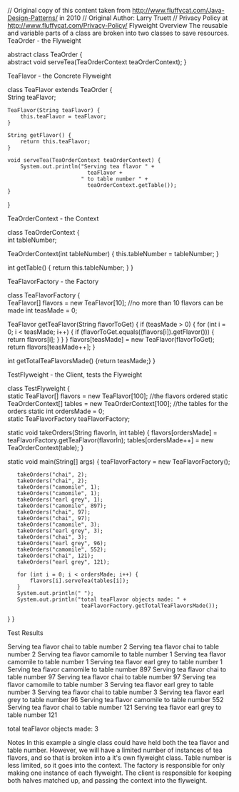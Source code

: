 // Original copy of this content taken from http://www.fluffycat.com/Java-Design-Patterns/ in 2010
// Original Author: Larry Truett
// Privacy Policy at http://www.fluffycat.com/Privacy-Policy/
Flyweight Overview
The reusable and variable parts of a class are broken into two classes to save resources.
TeaOrder - the Flyweight

abstract class TeaOrder {  
    abstract void serveTea(TeaOrderContext teaOrderContext);
}

TeaFlavor - the Concrete Flyweight

class TeaFlavor extends TeaOrder {  
    String teaFlavor; 
   
    TeaFlavor(String teaFlavor) {
        this.teaFlavor = teaFlavor;
    }
   
    String getFlavor() {
        return this.teaFlavor;
    }
   
    void serveTea(TeaOrderContext teaOrderContext) {
        System.out.println("Serving tea flavor " + 
                             teaFlavor + 
                           " to table number " + 
                             teaOrderContext.getTable());
    }
}

TeaOrderContext - the Context

class TeaOrderContext {  
   int tableNumber; 
   
   TeaOrderContext(int tableNumber) {
       this.tableNumber = tableNumber;
   }
   
   int getTable() {
       return this.tableNumber;
   }
}

TeaFlavorFactory - the Factory

class TeaFlavorFactory {  
   TeaFlavor[] flavors = new TeaFlavor[10];
     //no more than 10 flavors can be made
   int teasMade = 0;
   
   TeaFlavor getTeaFlavor(String flavorToGet) {
       if (teasMade > 0) {
           for (int i = 0; i < teasMade; i++) {
               if (flavorToGet.equals((flavors[i]).getFlavor())) {
                   return flavors[i];
               }
           }
       }
       flavors[teasMade] = new TeaFlavor(flavorToGet);
       return flavors[teasMade++];
   }
   
   int getTotalTeaFlavorsMade() {return teasMade;}
}

TestFlyweight - the Client, tests the Flyweight

class TestFlyweight {  
   static TeaFlavor[] flavors = 
     new TeaFlavor[100];
     //the flavors ordered
   static TeaOrderContext[] tables = 
     new TeaOrderContext[100];
     //the tables for the orders
   static int ordersMade = 0;    
   static TeaFlavorFactory teaFlavorFactory;
    
   static void takeOrders(String flavorIn, int table) {
       flavors[ordersMade] = 
         teaFlavorFactory.getTeaFlavor(flavorIn);
       tables[ordersMade++] = 
         new TeaOrderContext(table);
   }
    
   static void main(String[] args) {
       teaFlavorFactory = new TeaFlavorFactory();
       
       takeOrders("chai", 2);    
       takeOrders("chai", 2);
       takeOrders("camomile", 1);
       takeOrders("camomile", 1);
       takeOrders("earl grey", 1);
       takeOrders("camomile", 897);
       takeOrders("chai", 97);
       takeOrders("chai", 97);
       takeOrders("camomile", 3);
       takeOrders("earl grey", 3);
       takeOrders("chai", 3);
       takeOrders("earl grey", 96);
       takeOrders("camomile", 552);
       takeOrders("chai", 121);
       takeOrders("earl grey", 121);
      
       for (int i = 0; i < ordersMade; i++) {
           flavors[i].serveTea(tables[i]);
       }  
       System.out.println(" ");       
       System.out.println("total teaFlavor objects made: " + 
                           teaFlavorFactory.getTotalTeaFlavorsMade());
   }
}    

Test Results

Serving tea flavor chai to table number 2
Serving tea flavor chai to table number 2
Serving tea flavor camomile to table number 1
Serving tea flavor camomile to table number 1
Serving tea flavor earl grey to table number 1
Serving tea flavor camomile to table number 897
Serving tea flavor chai to table number 97
Serving tea flavor chai to table number 97
Serving tea flavor camomile to table number 3
Serving tea flavor earl grey to table number 3
Serving tea flavor chai to table number 3
Serving tea flavor earl grey to table number 96
Serving tea flavor camomile to table number 552
Serving tea flavor chai to table number 121
Serving tea flavor earl grey to table number 121
 
total teaFlavor objects made: 3

Notes
In this example a single class could have held both the tea flavor and table number.
However, we will have a limited number of instances of tea flavors, and so that is broken into a it's own flyweight class.
Table number is less limited, so it goes into the context.
The factory is responsible for only making one instance of each flyweight.
The client is responsible for keeping both halves matched up, and passing the context into the flyweight. 


